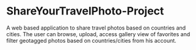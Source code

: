# ShareYourTravelPhoto-Project
A web based application to share travel photos based on countries and cities. The user can browse, upload, access gallery view of favorites and filter geotagged photos based on countries/cities from his account.

